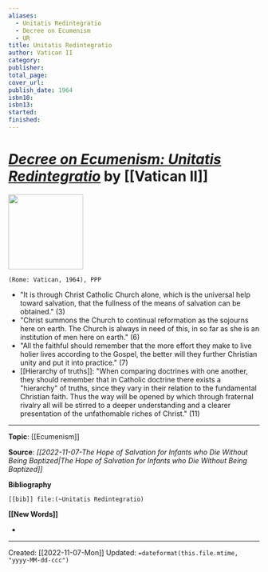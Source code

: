 ```yaml
---
aliases:
  - Unitatis Redintegratio
  - Decree on Ecumenism
  - UR
title: Unitatis Redintegratio
author: Vatican II
category: 
publisher: 
total_page: 
cover_url: 
publish_date: 1964
isbn10: 
isbn13: 
started: 
finished:
---
```

# [*Decree on Ecumenism: Unitatis Redintegratio*](https://www.vatican.va/archive/hist_councils/ii_vatican_council/documents/vat-ii_decree_19641121_unitatis-redintegratio_en.html) by [[Vatican II]]

<img src="" width=150>

`(Rome: Vatican, 1964), PPP`

- "It is through Christ Catholic Church alone, which is the universal help toward salvation, that the fullness of the means of salvation can be obtained." (3)
- "Christ summons the Church to continual reformation as the sojourns here on earth. The Church is always in need of this, in so far as she is an institution of men here on earth." (6)
- "All the faithful should remember that the more effort they make to live holier lives according to the Gospel, the better will they further Christian unity and put it into practice." (7)
- [[Hierarchy of truths]]: "When comparing doctrines with one another, they should remember that in Catholic doctrine there exists a "hierarchy" of truths, since they vary in their relation to the fundamental Christian faith. Thus the way will be opened by which through fraternal rivalry all will be stirred to a deeper understanding and a clearer presentation of the unfathomable riches of Christ." (11)

--- 
**Topic**: [[Ecumenism]]

**Source**: *[[2022-11-07-The Hope of Salvation for Infants who Die Without Being Baptized|The Hope of Salvation for Infants who Die Without Being Baptized]]*

**Bibliography**

```query
[[bib]] file:(~Unitatis Redintegratio)
```
 

**[[New Words]]**

- 

---
Created: [[2022-11-07-Mon]]
Updated: `=dateformat(this.file.mtime, "yyyy-MM-dd-ccc")`

